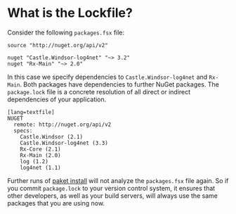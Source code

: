 What is the Lockfile?
=====================

Consider the following `packages.fsx` file:

    source "http://nuget.org/api/v2"

    nuget "Castle.Windsor-log4net" "~> 3.2"
    nuget "Rx-Main" "~> 2.0"

In this case we specify dependencies to `Castle.Windsor-log4net` and `Rx-Main`.
Both packages have dependencies to further NuGet packages. 
The `package.lock` file is a concrete resolution of all direct or indirect dependencies of your application.

    [lang=textfile]
    NUGET
      remote: http://nuget.org/api/v2
      specs:
        Castle.Windsor (2.1)
        Castle.Windsor-log4net (3.3)
        Rx-Core (2.1)
        Rx-Main (2.0)
        log (1.2)
        log4net (1.1)

Further runs of [paket install](packet_install.htm) will not analyze the `packages.fsx` file again.
So if you commit `package.lock` to your version control system, 
it ensures that other developers, as well as your build servers, 
will always use the same packages that you are using now.
